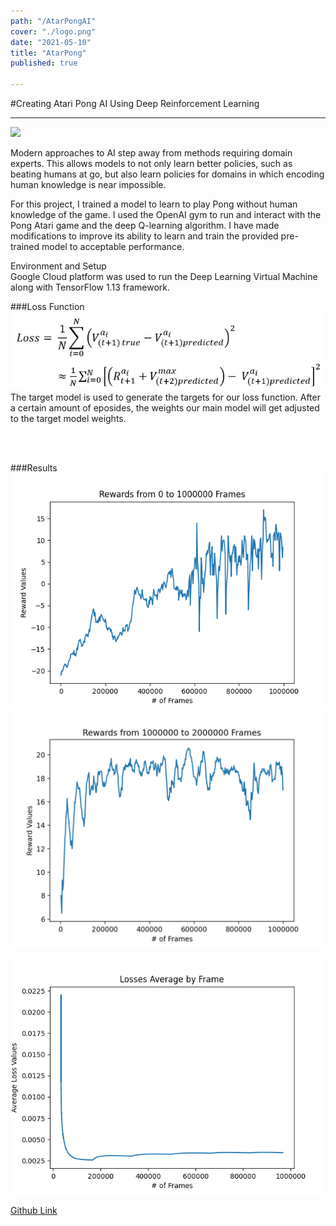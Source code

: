 ```yaml
---
path: "/AtarPongAI"
cover: "./logo.png"
date: "2021-05-10"
title: "AtarPong"
published: true

---
```

#Creating Atari Pong AI Using Deep Reinforcement Learning 

<hr>

<img src = "https://miro.medium.com/max/704/1*hHXVW-Unl96OHJOZ1J_4ig.gif" >

Modern approaches to AI step away from methods requiring domain experts. This allows models to not only learn better policies, such as beating humans at go, but also learn policies for domains in which encoding human knowledge is near impossible. 

For this project, I trained a model to learn to play Pong without human knowledge of the game. I used the OpenAI gym to run and interact with the Pong Atari game and the deep Q-learning algorithm. I have made modifications to improve its ability to learn and train the provided pre-trained model to acceptable performance.

Environment and Setup <br>
Google Cloud platform was used to run the Deep Learning Virtual Machine along with TensorFlow 1.13 framework.

###Loss Function <br>
<img src="./loss_func.png">
The target model is used to generate the targets for our loss function. After a certain amount of eposides, the weights our main model will get adjusted to the target model weights.

<br>
<br>


###Results
<img src="./rewards.png">
<img src="./rewards2.png">


<img src="./losses.png">


<a href="https://github.com/rayngan999/Deep-Q-Learning-of-Atari-Pong
"> Github Link </a>
